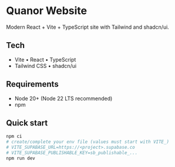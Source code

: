 # Quanor Website

Modern React + Vite + TypeScript site with Tailwind and shadcn/ui.

## Tech
- Vite • React • TypeScript
- Tailwind CSS • shadcn/ui

## Requirements
- Node 20+ (Node 22 LTS recommended)
- npm

## Quick start
```bash
npm ci
# create/complete your env file (values must start with VITE_)
# VITE_SUPABASE_URL=https://<project>.supabase.co
# VITE_SUPABASE_PUBLISHABLE_KEY=sb_publishable_...
npm run dev
